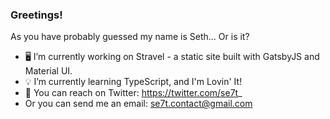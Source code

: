 ### Greetings!
As you have probably guessed my name is Seth... Or is it?

- 🖥️ I’m currently working on Stravel - a static site built with GatsbyJS and Material UI.
- 💡 I’m currently learning TypeScript, and I'm Lovin' It!
- 📱 You can reach on Twitter: https://twitter.com/se7t_
- Or you can send me an email: se7t.contact@gmail.com
